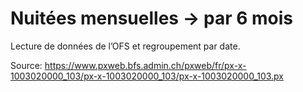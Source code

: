 # Nuitées mensuelles -> par 6 mois
Lecture de données de l’OFS et regroupement par date.

Source: https://www.pxweb.bfs.admin.ch/pxweb/fr/px-x-1003020000_103/px-x-1003020000_103/px-x-1003020000_103.px
